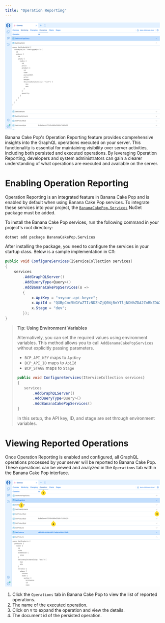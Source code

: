 ```yaml
---
title: "Operation Reporting"
--- 
```


![Image](images/operation-reporting-1.png)

Banana Cake Pop's Operation Reporting feature provides comprehensive insights into the GraphQL operations executed on your server. This functionality is essential for maintaining visibility over server activities, including both persisted and executed operations. By leveraging Operation Reporting, developers and system administrators can gain a clearer understanding of what operations are executed and available on the server.

# Enabling Operation Reporting

Operation Reporting is an integrated feature in Banana Cake Pop and is enabled by default when using Banana Cake Pop services. To integrate these services into your project, the [`BananaCakePop.Services`](https://www.nuget.org/packages/BananaCakePop.Services/) NuGet package must be added.

To install the Banana Cake Pop services, run the following command in your project's root directory:

```bash
dotnet add package BananaCakePop.Services
```

After installing the package, you need to configure the services in your startup class. Below is a sample implementation in C#:

```csharp
public void ConfigureServices(IServiceCollection services)
{
    services
        .AddGraphQLServer()
        .AddQueryType<Query>()
        .AddBananaCakePopServices(x =>
        {
            x.ApiKey = "<<your-api-key>>";
            x.ApiId = "QXBpCmc5NGYwZTIzNDZhZjQ0NjBmYTljNDNhZDA2ZmRkZDA2Ng==";
            x.Stage = "dev";
        });
}
```

> **Tip: Using Environment Variables**
>
> Alternatively, you can set the required values using environment variables. This method allows you to call `AddBananaCakePopServices` without explicitly passing parameters.
>- `BCP_API_KEY` maps to `ApiKey`
>- `BCP_API_ID` maps to `ApiId`
>- `BCP_STAGE` maps to `Stage`
>```csharp
>public void ConfigureServices(IServiceCollection services)
>{
>    services
>        .AddGraphQLServer()
>        .AddQueryType<Query>()
>        .AddBananaCakePopServices() 
>}
>```
>In this setup, the API key, ID, and stage are set through environment variables.

# Viewing Reported Operations

Once Operation Reporting is enabled and configured, all GraphQL operations processed by your server will be reported to Banana Cake Pop. These operations can be viewed and analyzed in the `Operations` tab within the Banana Cake Pop interface.

![Image](images/operation-reporting-2.png)
1. Click the `Operations` tab in Banana Cake Pop to view the list of reported operations.
2. The name of the executed operation.
3. Click on `V` to expand the operation and view the details.
4. The document id of the persisted operation.
